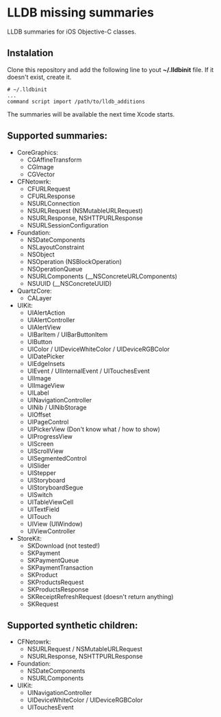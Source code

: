 LLDB missing summaries
======================

LLDB summaries for iOS Objective-C classes.

## Instalation
Clone this repository and add the following line to yout __~/.lldbinit__ file. If it doesn't exist, create it.

    # ~/.lldbinit
    ...
    command script import /path/to/lldb_additions

The summaries will be available the next time Xcode starts.

## Supported summaries:
- CoreGraphics:
    - CGAffineTransform
    - CGImage
    - CGVector
- CFNetowrk:
    - CFURLRequest
    - CFURLResponse
    - NSURLConnection
    - NSURLRequest (NSMutableURLRequest)
    - NSURLResponse, NSHTTPURLResponse
    - NSURLSessionConfiguration
- Foundation:
    - NSDateComponents
    - NSLayoutConstraint
    - NSObject
    - NSOperation (NSBlockOperation)
    - NSOperationQueue
    - NSURLComponents (__NSConcreteURLComponents)
    - NSUUID (__NSConcreteUUID)
- QuartzCore:
    - CALayer
- UIKit:
    - UIAlertAction
    - UIAlertController
    - UIAlertView
    - UIBarItem / UIBarButtonItem
    - UIButton
    - UIColor / UIDeviceWhiteColor / UIDeviceRGBColor
    - UIDatePicker
    - UIEdgeInsets
    - UIEvent / UIInternalEvent / UITouchesEvent
    - UIImage
    - UIImageView
    - UILabel
    - UINavigationController
    - UINib / UINibStorage
    - UIOffset
    - UIPageControl
    - UIPickerView (Don't know what / how to show)
    - UIProgressView
    - UIScreen
    - UIScrollView
    - UISegmentedControl
    - UISlider
    - UIStepper
    - UIStoryboard
    - UIStoryboardSegue
    - UISwitch
    - UITableViewCell
    - UITextField
    - UITouch
    - UIView (UIWindow)
    - UIViewController
- StoreKit:
    - SKDownload (not tested!)
    - SKPayment
    - SKPaymentQueue
    - SKPaymentTransaction
    - SKProduct
    - SKProductsRequest
    - SKProductsResponse
    - SKReceiptRefreshRequest (doesn't return anything)
    - SKRequest

## Supported synthetic children:
- CFNetowrk:
    - NSURLRequest / NSMutableURLRequest
    - NSURLResponse, NSHTTPURLResponse
- Foundation:
    - NSDateComponents
    - NSURLComponents
- UIKit:
    - UINavigationController
    - UIDeviceWhiteColor / UIDeviceRGBColor
    - UITouchesEvent
